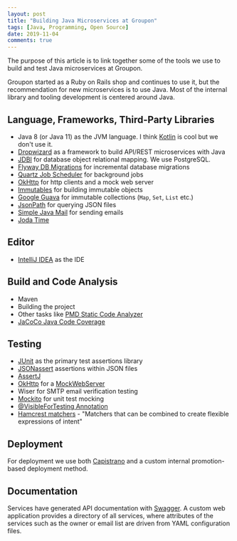 ```yaml
---
layout: post
title: "Building Java Microservices at Groupon"
tags: [Java, Programming, Open Source]
date: 2019-11-04
comments: true
---
```


The purpose of this article is to link together some of the tools we use to build and test Java microservices at Groupon.

Groupon started as a Ruby on Rails shop and continues to use it, but the recommendation for new microservices is to use Java. Most of the internal library and tooling development is centered around Java.

## Language, Frameworks, Third-Party Libraries
* Java 8 (or Java 11) as the JVM language. I think [Kotlin](https://kotlinlang.org/) is cool but we don't use it.
* [Dropwizard](https://www.dropwizard.io/) as a framework to build API/REST microservices with Java
* [JDBI](http://jdbi.org/) for database object relational mapping. We use PostgreSQL.
* [Flyway DB Migrations](https://flywaydb.org/) for incremental database migrations
* [Quartz Job Scheduler](http://www.quartz-scheduler.org/) for background jobs
* [OkHttp](https://square.github.io/okhttp/) for http clients and a mock web server
* [Immutables](https://github.com/immutables/immutables/) for building immutable objects
* [Google Guava](https://github.com/google/guava) for immutable collections (`Map`, `Set`, `List` etc.)
* [JsonPath](https://github.com/json-path/JsonPath) for querying JSON files
* [Simple Java Mail](http://www.simplejavamail.org) for sending emails
* [Joda Time](https://www.joda.org/joda-time/)


## Editor
* [IntelliJ IDEA](https://www.jetbrains.com/idea/) as the IDE

## Build and Code Analysis
* Maven
* Building the project
* Other tasks like [PMD Static Code Analyzer](https://pmd.github.io/)
* [JaCoCo Java Code Coverage](https://www.jacoco.org/jacoco/trunk/index.html)

## Testing
* [JUnit](https://junit.org/) as the primary test assertions library
* [JSONassert](https://github.com/skyscreamer/JSONassert) assertions within JSON files
* [AssertJ](https://joel-costigliola.github.io/assertj/)
* [OkHttp](https://square.github.io/okhttp/) for a [MockWebServer](https://github.com/square/okhttp/tree/master/mockwebserver)
* Wiser for SMTP email verification testing
* [Mockito](https://site.mockito.org/) for unit test mocking
* [@VisibleForTesting Annotation](https://dzone.com/articles/two-generally-useful-guava)
* [Hamcrest matchers](http://hamcrest.org/JavaHamcrest/index) - "Matchers that can be combined to create flexible expressions of intent"

## Deployment
For deployment we use both [Capistrano](https://capistranorb.com/) and a custom internal promotion-based deployment method.

## Documentation
Services have generated API documentation with [Swagger](https://swagger.io/). A custom web application provides a directory of all services, where attributes of the services such as the owner or email list are driven from YAML configuration files.
